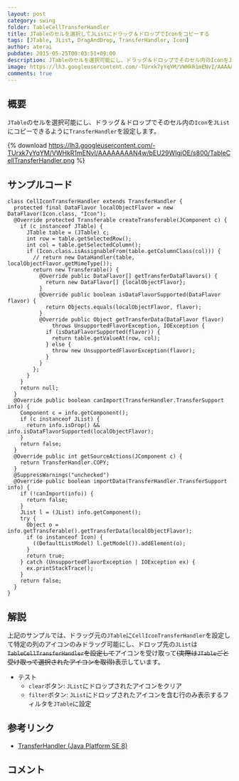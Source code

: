 ```yaml
---
layout: post
category: swing
folder: TableCellTransferHandler
title: JTableのセルを選択してJListにドラッグ＆ドロップでIconをコピーする
tags: [JTable, JList, DragAndDrop, TransferHandler, Icon]
author: aterai
pubdate: 2015-05-25T00:03:51+09:00
description: JTableのセルを選択可能にし、ドラッグ＆ドロップでそのセル内のIconをJListにコピーできるようにTransferHandlerを設定します。
image: https://lh3.googleusercontent.com/-TUrxk7yYqYM/VWHkR1mENvI/AAAAAAAAN4w/bEU29WIgjOE/s800/TableCellTransferHandler.png
comments: true
---
```

## 概要
`JTable`のセルを選択可能にし、ドラッグ＆ドロップでそのセル内の`Icon`を`JList`にコピーできるように`TransferHandler`を設定します。

{% download https://lh3.googleusercontent.com/-TUrxk7yYqYM/VWHkR1mENvI/AAAAAAAAN4w/bEU29WIgjOE/s800/TableCellTransferHandler.png %}

## サンプルコード
<pre class="prettyprint"><code>class CellIconTransferHandler extends TransferHandler {
  protected final DataFlavor localObjectFlavor = new DataFlavor(Icon.class, "Icon");
  @Override protected Transferable createTransferable(JComponent c) {
    if (c instanceof JTable) {
      JTable table = (JTable) c;
      int row = table.getSelectedRow();
      int col = table.getSelectedColumn();
      if (Icon.class.isAssignableFrom(table.getColumnClass(col))) {
        // return new DataHandler(table, localObjectFlavor.getMimeType());
        return new Transferable() {
          @Override public DataFlavor[] getTransferDataFlavors() {
            return new DataFlavor[] {localObjectFlavor};
          }
          @Override public boolean isDataFlavorSupported(DataFlavor flavor) {
            return Objects.equals(localObjectFlavor, flavor);
          }
          @Override public Object getTransferData(DataFlavor flavor)
              throws UnsupportedFlavorException, IOException {
            if (isDataFlavorSupported(flavor)) {
              return table.getValueAt(row, col);
            } else {
              throw new UnsupportedFlavorException(flavor);
            }
          }
        };
      }
    }
    return null;
  }
  @Override public boolean canImport(TransferHandler.TransferSupport info) {
    Component c = info.getComponent();
    if (c instanceof JList) {
      return info.isDrop() &amp;&amp; info.isDataFlavorSupported(localObjectFlavor);
    }
    return false;
  }
  @Override public int getSourceActions(JComponent c) {
    return TransferHandler.COPY;
  }
  @SuppressWarnings("unchecked")
  @Override public boolean importData(TransferHandler.TransferSupport info) {
    if (!canImport(info)) {
      return false;
    }
    JList l = (JList) info.getComponent();
    try {
      Object o = info.getTransferable().getTransferData(localObjectFlavor);
      if (o instanceof Icon) {
        ((DefaultListModel) l.getModel()).addElement(o);
      }
      return true;
    } catch (UnsupportedFlavorException | IOException ex) {
      ex.printStackTrace();
    }
    return false;
  }
}
</code></pre>

## 解説
上記のサンプルでは、ドラッグ元の`JTable`に`CellIconTransferHandler`を設定して特定の列のアイコンのみドラッグ可能にし、ドロップ先の`JList`は~~`TableCellTransferHandler`を設定して~~アイコンを受け取って~~(実際は`JTable`ごと受け取って選択されたアイコンを取得)~~表示しています。

- テスト
    - `clear`ボタン: `JList`にドロップされたアイコンをクリア
    - `filter`ボタン: `JList`にドロップされたアイコンを含む行のみ表示するフィルタを`JTable`に設定

<!-- dummy comment line for breaking list -->

## 参考リンク
- [TransferHandler (Java Platform SE 8)](https://docs.oracle.com/javase/jp/8/docs/api/javax/swing/TransferHandler.html)

<!-- dummy comment line for breaking list -->

## コメント
